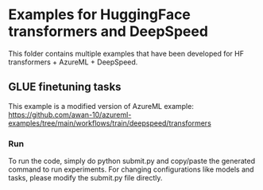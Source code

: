 # Examples for HuggingFace transformers and DeepSpeed 

This folder contains multiple examples that have been developed for HF transformers + AzureML + DeepSpeed.

## GLUE finetuning tasks
This example is a modified version of AzureML example: https://github.com/awan-10/azureml-examples/tree/main/workflows/train/deepspeed/transformers

### Run 
To run the code, simply do python submit.py and copy/paste the generated command to run experiments. For changing configurations like models and tasks, please modify the submit.py file directly. 
